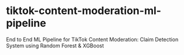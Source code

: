 # tiktok-content-moderation-ml-pipeline
End to End ML Pipeline for TikTok Content Moderation: Claim Detection System using Random Forest &amp; XGBoost
